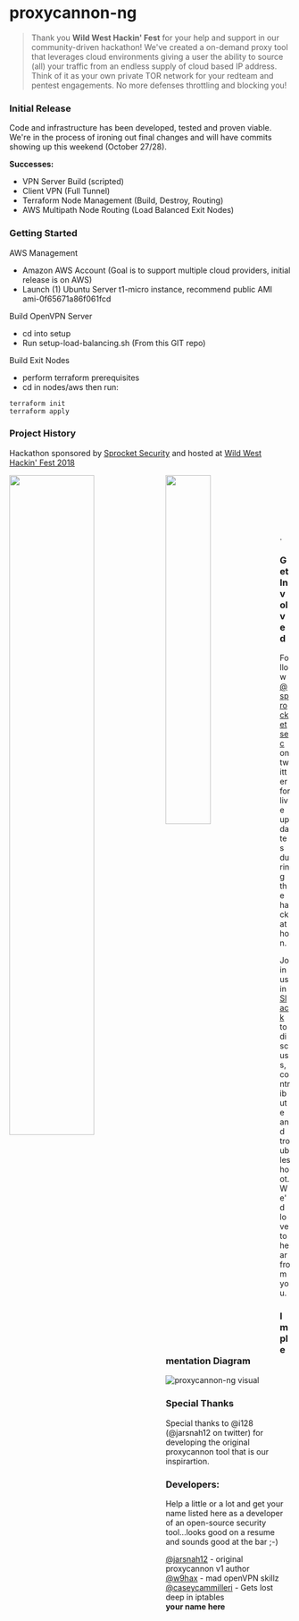 # proxycannon-ng 

>Thank you **Wild West Hackin' Fest** for your help and support in our community-driven hackathon!  We've created a on-demand proxy tool that leverages cloud environments giving a user the ability to source (all) your traffic from an endless supply of  cloud based IP address. Think of it as your own private TOR network for your redteam and pentest engagements. No more defenses throttling and blocking you!

### Initial Release
Code and infrastructure has been developed, tested and proven viable. We're in the process of ironing out final changes and will have commits showing up this weekend (October 27/28).

  **Successes:**
  
   - VPN Server Build (scripted)
   - Client VPN (Full Tunnel)
   - Terraform Node Management (Build, Destroy, Routing)
   - AWS Multipath Node Routing (Load Balanced Exit Nodes)
   
### Getting Started

AWS Management
- Amazon AWS Account (Goal is to support multiple cloud providers, initial release is on AWS)
- Launch (1) Ubuntu Server t1-micro instance, recommend public AMI ami-0f65671a86f061fcd 

Build OpenVPN Server 
- cd into setup
- Run setup-load-balancing.sh (From this GIT repo)

Build Exit Nodes
- perform terraform prerequisites
- cd in nodes/aws then run:
```
terraform init
terraform apply
```

### Project History

Hackathon sponsored by [Sprocket Security](https://www.sprocketsecurity.com) and hosted at [Wild West Hackin' Fest 2018](https://www.wildwesthackinfest.com)   

<img align="left" width="55%" height="55%" src="https://github.com/proxycannon/proxycannon-ng/blob/master/docs/images/sprocket.png">  <img align="left" width="40%" height="40%" src="https://github.com/proxycannon/proxycannon-ng/blob/master/docs/images/wwhf.png">  

<br>
<br>
<br>
<br>
<br>
<br>
.

### Get Involved
Follow [@sprocketsec](https://www.twitter.com/sprocketsec) on twitter for live updates during the hackathon. 

Join us in [Slack](https://join.slack.com/t/hackfest-hq/shared_invite/enQtNDY1NjA4ODExNzYzLWNjM2EwMDIxN2RmYTgyMjNlMjhjMTgyYzQ0NzZkZGM1OGViOGFmYmMxNzMwZTAzMTlhMTkxODljODc5YTcxZTE) to discuss, contribute and troubleshoot. We'd love to hear from you.

### Implementation Diagram
![proxycannon-ng visual](https://github.com/proxycannon/proxycannon-ng/blob/master/docs/images/proxycannon-ng-visual.png)  

### Special Thanks
Special thanks to @i128 (@jarsnah12 on twitter) for developing the original proxycannon tool that is our inspirartion.

### Developers:  
Help a little or a lot and get your name listed here as a developer of an open-source security tool...looks good on a resume and sounds good at the bar ;-)

[@jarsnah12](https://www.twitter.com/jarsnah12) - original proxycannon v1 author  
[@w9hax](https://www.twitter.com/w9hax) - mad openVPN skillz  
[@caseycammilleri](https://www.twitter.com/caseycammilleri) - Gets lost deep in iptables  
**your name here**




